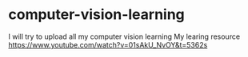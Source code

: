 # computer-vision-learning
I will try to upload all my computer vision learning
My learing resource
https://www.youtube.com/watch?v=01sAkU_NvOY&t=5362s
